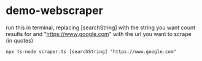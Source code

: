 # demo-webscraper
 
run this in terminal, replacing [searchString] with the string you want count results for and "https://www.google.com" with the url you want to scrape (in quotes)
```
npx ts-node scraper.ts [searchString] "https://www.google.com"
```

